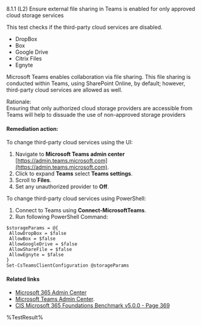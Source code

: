 8.1.1 (L2) Ensure external file sharing in Teams is enabled for only approved cloud storage services

This test checks if the third-party cloud services are disabled.
- DropBox
- Box
- Google Drive
- Citrix Files
- Egnyte

Microsoft Teams enables collaboration via file sharing. This file sharing is conducted within Teams, using SharePoint Online, by default; however, third-party cloud services are allowed as well.

Rationale:\
Ensuring that only authorized cloud storage providers are accessible from Teams will help to dissuade the use of non-approved storage providers

#### Remediation action:

To change third-party cloud services using the UI:
1. Navigate to **Microsoft Teams admin center** [https://admin.teams.microsoft.com](https://admin.teams.microsoft.com).
2. Click to expand **Teams** select **Teams settings**.
3. Scroll to **Files**.
4. Set any unauthorized provider to **Off**.

To change third-party cloud services using PowerShell:
1. Connect to Teams using **Connect-MicrosoftTeams**.
2. Run following PowerShell Command:
```
$storageParams = @{
 AllowDropBox = $false
 AllowBox = $false
 AllowGoogleDrive = $false
 AllowShareFile = $false
 AllowEgnyte = $false
}
Set-CsTeamsClientConfiguration @storageParams
```

#### Related links

* [Microsoft 365 Admin Center](https://admin.microsoft.com)
* [Microsoft Teams Admin Center](https://admin.teams.microsoft.com).
* [CIS Microsoft 365 Foundations Benchmark v5.0.0 - Page 369](https://www.cisecurity.org/benchmark/microsoft_365)

<!--- Results --->
%TestResult%